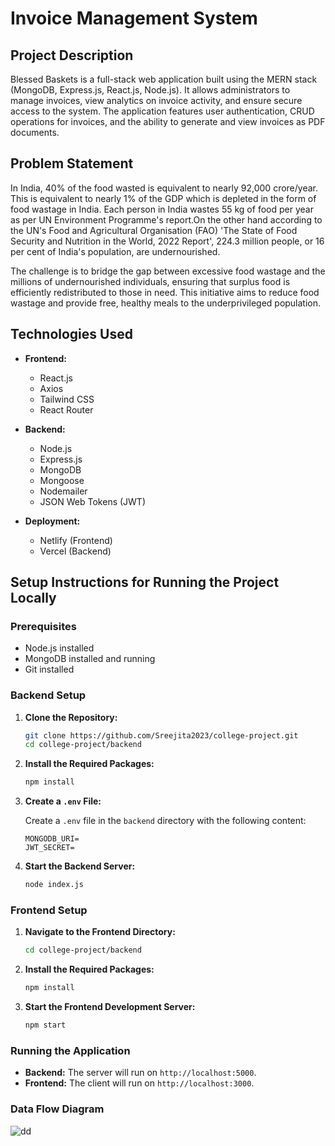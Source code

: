 # Invoice Management System

## Project Description

Blessed Baskets is a full-stack web application built using the MERN stack (MongoDB, Express.js, React.js, Node.js). It allows administrators to manage invoices, view analytics on invoice activity, and ensure secure access to the system. The application features user authentication, CRUD operations for invoices, and the ability to generate and view invoices as PDF documents.

## Problem Statement 
In India, 40% of the food wasted is equivalent to nearly 92,000 crore/year. This is equivalent to nearly 1% of the GDP which is depleted in the form of food wastage in India. Each person in India wastes 55 kg of food per year as per UN Environment Programme's report.On the other hand according to the UN's Food and Agricultural Organisation (FAO) 'The State of Food Security and Nutrition in the World, 2022 Report', 224.3 million people, or 16 per cent of India's population, are undernourished.

The challenge is to bridge the gap between excessive food wastage and the millions of undernourished individuals, ensuring that surplus food is efficiently redistributed to those in need. This initiative aims to reduce food wastage and provide free, healthy meals to the underprivileged population.

## Technologies Used

- **Frontend:**
  - React.js
  - Axios
  - Tailwind CSS
  - React Router

- **Backend:**
  - Node.js
  - Express.js
  - MongoDB
  - Mongoose
  - Nodemailer
  - JSON Web Tokens (JWT)

- **Deployment:**
  - Netlify (Frontend)
  - Vercel (Backend)

## Setup Instructions for Running the Project Locally

### Prerequisites

- Node.js installed
- MongoDB installed and running
- Git installed

### Backend Setup

1. **Clone the Repository:**

   ```bash
   git clone https://github.com/Sreejita2023/college-project.git
   cd college-project/backend


2. **Install the Required Packages:**

   ```bash
   npm install
   ```

3. **Create a `.env` File:**

   Create a `.env` file in the `backend` directory with the following content:

   ```env
   MONGODB_URI= 
   JWT_SECRET= 
   ```

4. **Start the Backend Server:**

   ```bash
   node index.js
   ```

### Frontend Setup

1. **Navigate to the Frontend Directory:**

   ```bash
   cd college-project/backend
   ```

2. **Install the Required Packages:**

   ```bash
   npm install
   ```

3. **Start the Frontend Development Server:**

   ```bash
   npm start
   ```

### Running the Application

- **Backend:** The server will run on `http://localhost:5000`.
- **Frontend:** The client will run on `http://localhost:3000`.


###  Data Flow Diagram

![dd](https://github.com/user-attachments/assets/f943021c-a551-4714-b0bc-1c943298857a)

